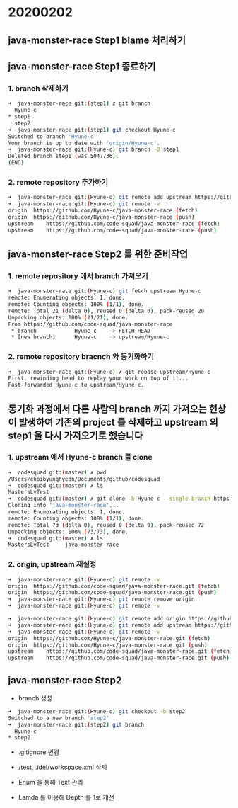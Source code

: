 # 20200202

## java-monster-race Step1 blame 처리하기

## java-monster-race Step1 종료하기
### 1. branch 삭제하기
```Bash
➜  java-monster-race git:(step1) ✗ git branch
  Hyune-c
* step1
  step2
➜  java-monster-race git:(step1) git checkout Hyune-c
Switched to branch 'Hyune-c'
Your branch is up to date with 'origin/Hyune-c'.
➜  java-monster-race git:(Hyune-c) git branch -D step1
Deleted branch step1 (was 5047736).
(END)
```
### 2. remote repository 추가하기
```Bash
➜  java-monster-race git:(Hyune-c) git remote add upstream https://github.com/code-squad/java-monster-race
➜  java-monster-race git:(Hyune-c) git remote -v
origin	https://github.com/Hyune-c/java-monster-race (fetch)
origin	https://github.com/Hyune-c/java-monster-race (push)
upstream	https://github.com/code-squad/java-monster-race (fetch)
upstream	https://github.com/code-squad/java-monster-race (push)
```
## java-monster-race Step2 를 위한 준비작업
### 1. remote repository 에서 branch 가져오기
```Bash
➜  java-monster-race git:(Hyune-c) git fetch upstream Hyune-c
remote: Enumerating objects: 1, done.
remote: Counting objects: 100% (1/1), done.
remote: Total 21 (delta 0), reused 0 (delta 0), pack-reused 20
Unpacking objects: 100% (21/21), done.
From https://github.com/code-squad/java-monster-race
 * branch            Hyune-c    -> FETCH_HEAD
 * [new branch]      Hyune-c    -> upstream/Hyune-c
```
### 2. remote repository bracnch 와 동기화하기
```Bash
➜  java-monster-race git:(Hyune-c) ✗ git rebase upstream/Hyune-c
First, rewinding head to replay your work on top of it...
Fast-forwarded Hyune-c to upstream/Hyune-c.
```
## 동기화 과정에서 다른 사람의 branch 까지 가져오는 현상이 발생하여 기존의 project 를 삭제하고 upstream 의 step1 을 다시 가져오기로 했습니다
### 1. upstream 에서 Hyune-c branch 를 clone
```Bash
➜  codesquad git:(master) ✗ pwd
/Users/choibyunghyeon/Documents/github/codesquad
➜  codesquad git:(master) ✗ ls
MastersLvTest
➜  codesquad git:(master) ✗ git clone -b Hyune-c --single-branch https://github.com/code-squad/java-monster-race.git
Cloning into 'java-monster-race'...
remote: Enumerating objects: 1, done.
remote: Counting objects: 100% (1/1), done.
remote: Total 73 (delta 0), reused 0 (delta 0), pack-reused 72
Unpacking objects: 100% (73/73), done.
➜  codesquad git:(master) ✗ ls
MastersLvTest     java-monster-race
```
### 2. origin, upstream 재설정
```Bash
➜  java-monster-race git:(Hyune-c) git remote -v
origin	https://github.com/code-squad/java-monster-race.git (fetch)
origin	https://github.com/code-squad/java-monster-race.git (push)
➜  java-monster-race git:(Hyune-c) git remote remove origin
➜  java-monster-race git:(Hyune-c) git remote -v

➜  java-monster-race git:(Hyune-c) git remote add origin https://github.com/Hyune-c/java-monster-race.git
➜  java-monster-race git:(Hyune-c) git remote add upstream https://github.com/code-squad/java-monster-race.git
➜  java-monster-race git:(Hyune-c) git remote -v
origin	https://github.com/Hyune-c/java-monster-race.git (fetch)
origin	https://github.com/Hyune-c/java-monster-race.git (push)
upstream	https://github.com/code-squad/java-monster-race.git (fetch)
upstream	https://github.com/code-squad/java-monster-race.git (push)
```
## java-monster-race Step2
- branch 생성
```Bash
➜  java-monster-race git:(Hyune-c) git checkout -b step2
Switched to a new branch 'step2'
➜  java-monster-race git:(step2) git branch
  Hyune-c
* step2
```
- .gitignore 변경
- /test, .idel/workspace.xml 삭제

- Enum 을 통해 Text 관리

- Lamda 를 이용해 Depth 를 1로 개선
<!--stackedit_data:
eyJoaXN0b3J5IjpbNDE3MzQ4NzM2LDE1NTM5MzExLDExNDIwMT
IwODIsMTQwODU1MDU0MiwtOTA4NDExODYxLDM5MTg4NDg0NCwy
MDQwNDM0MTM5LC05ODY4Mjc0ODksNjQ4MDc4ODU1LC0yMDAyMD
Q3NDU2XX0=
-->
